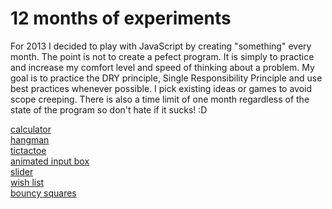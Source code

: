 12 months of experiments
========================

For 2013 I decided to play with JavaScript by creating "something" every month.
The point is not to create a pefect program. It is simply to practice and increase my comfort level and speed of thinking about a problem.
My goal is to practice the DRY principle, Single Responsibility Principle and use best practices whenever possible.
I pick existing ideas or games to avoid scope creeping.
There is also a time limit of one month regardless of the state of the program so don't hate if it sucks! :D

<a href="http://malena.github.com/javascript-experiments/calculator/" target="_blank">calculator</a></br>
<a href="http://malena.github.com/javascript-experiments/hangman/" target="_blank">hangman</a></br>
<a href="http://malena.github.com/javascript-experiments/tictactoe/" target="_blank">tictactoe</a></br>
<a href="http://malena.github.com/javascript-experiments/animated_input_box/" target="_blank">animated input box</a></br>
<a href="http://malena.github.com/javascript-experiments/slider/" target="_blank">slider</a></br>
<a href="http://malena.github.com/javascript-experiments/cookies/" target="_blank">wish list</a></br>
<a href="http://malena.github.com/javascript-experiments/bouncy_squares/" target="_blank">bouncy squares</a></br>

